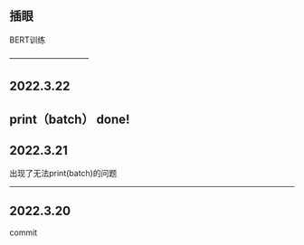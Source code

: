 ## 插眼
BERT训练

——————————
## 2022.3.22
 print（batch） done!
-----
## 2022.3.21
出现了无法print(batch)的问题


-------------
## 2022.3.20
commit
